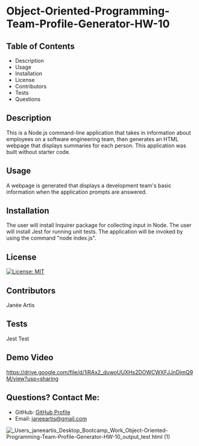 # Object-Oriented-Programming-Team-Profile-Generator-HW-10

## Table of Contents
* Description
* Usage
* Installation
* License
* Contributors
* Tests
* Questions
  
  
## Description
This is a Node.js command-line application that takes in information about employees on a software engineering team, then generates an HTML webpage that displays summaries for each person. This application was built without starter code. 
  
## Usage
A webpage is generated that displays a development team's basic information when the application prompts are answered.
  
## Installation
The user will install Inquirer package for collecting input in Node. The user will install Jest for running unit tests. The application will be invoked by using the command "node index.js".
  
## License
[![License: MIT](https://img.shields.io/badge/License-MIT-yellow.svg)](https://opensource.org/licenses/MIT)
  
## Contributors
Janée Artis
  
## Tests
Jest Test

## Demo Video
https://drive.google.com/file/d/1iRAx2_duwoUUXHs2DOWCWXFJJnDjmQ9M/view?usp=sharing
  
## Questions? Contact Me:
* GitHub: [GitHub Profile](https://github.com/janeeart)
* Email: janeeartis@gmail.com

![_Users_janeeartis_Desktop_Bootcamp_Work_Object-Oriented-Programming-Team-Profile-Generator-HW-10_output_test html (1)](https://user-images.githubusercontent.com/78391244/116835420-aefdd880-ab7f-11eb-925e-39c6bfd3a075.png)
